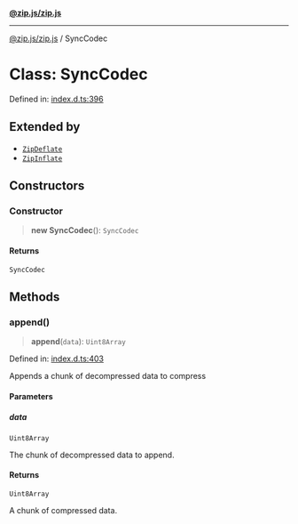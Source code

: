 [**@zip.js/zip.js**](../README.md)

***

[@zip.js/zip.js](../globals.md) / SyncCodec

# Class: SyncCodec

Defined in: [index.d.ts:396](https://github.com/gildas-lormeau/zip.js/blob/347f13e008678d1fc6f83418c2c38f7e3569d2a4/index.d.ts#L396)

## Extended by

- [`ZipDeflate`](ZipDeflate.md)
- [`ZipInflate`](ZipInflate.md)

## Constructors

### Constructor

> **new SyncCodec**(): `SyncCodec`

#### Returns

`SyncCodec`

## Methods

### append()

> **append**(`data`): `Uint8Array`

Defined in: [index.d.ts:403](https://github.com/gildas-lormeau/zip.js/blob/347f13e008678d1fc6f83418c2c38f7e3569d2a4/index.d.ts#L403)

Appends a chunk of decompressed data to compress

#### Parameters

##### data

`Uint8Array`

The chunk of decompressed data to append.

#### Returns

`Uint8Array`

A chunk of compressed data.
